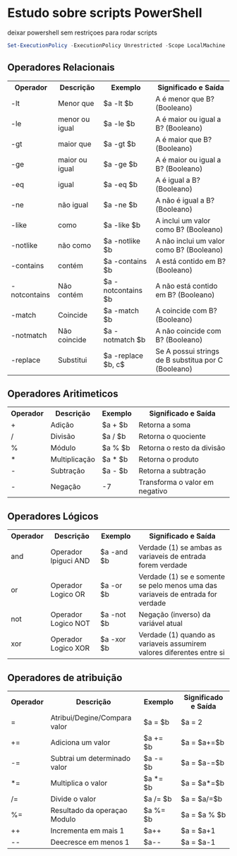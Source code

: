# Estudo sobre scripts PowerShell

deixar powershell sem restriçoes para rodar scripts
~~~PowerShell
Set-ExecutionPolicy -ExecutionPolicy Unrestricted -Scope LocalMachine

~~~
<h2>Operadores Relacionais</h2>
<table>
  <tr>
    <th>Operador</th>
    <th>Descrição</th>
    <th>Exemplo</th>
    <th>Significado e Saída</th>
  </tr>
  <tr>
    <td>-lt</td>
    <td>Menor que</td>
    <td>$a -lt $b</td>
    <td>A é menor que B? (Booleano)</td>
  </tr>

  <tr>
    <td>-le</td>
    <td>menor ou igual</td>
    <td>$a -le $b</td>
    <td>A é maior ou igual a B? (Booleano)</td>
  </tr>

  <tr>
    <td>-gt</td>
    <td>maior que</td>
    <td>$a -gt $b</td>
    <td>A é maior que B? (Booleano)</td>
  </tr>

  <tr>
    <td>-ge</td>
    <td>maior ou igual</td>
    <td>$a -ge $b</td>
    <td>A é maior ou igual a B? (Booleano)</td>
  </tr>

  <tr>
    <td>-eq</td>
    <td>igual</td>
    <td>$a -eq $b</td>
    <td>A é igual a B? (Booleano)</td>
  </tr>

  <tr>
    <td>-ne</td>
    <td>não igual</td>
    <td>$a -ne $b</td>
    <td>A não é igual a B? (Booleano)</td>
  </tr>

  <tr>
    <td>-like</td>
    <td>como</td>
    <td>$a -like $b</td>
    <td>A inclui um valor como B? (Booleano)</td>
  </tr>

  <tr>
    <td>-notlike</td>
    <td>não como</td>
    <td>$a -notlike $b</td>
    <td>A não inclui um valor como B? (Booleano)</td>
  </tr>

  <tr>
    <td>-contains</td>
    <td>contém</td>
    <td>$a -contains $b</td>
    <td>A está contido em B? (Booleano)</td>
  </tr>

  <tr>
    <td>-notcontains</td>
    <td>Não contém</td>
    <td>$a -notcontains $b</td>
    <td>A não está contido em B? (Booleano)</td>
  </tr>

  <tr>
    <td>-match</td>
    <td>Coincide</td>
    <td>$a -match $b</td>
    <td>A coincide com B? (Booleano)</td>
  </tr>

  <tr>
    <td>-notmatch</td>
    <td>Não coincide</td>
    <td>$a -notmatch $b</td>
    <td>A não coincide com B? (Booleano)</td>
  </tr>

  <tr>
    <td>-replace</td>
    <td>Substitui</td>
    <td>$a -replace $b, c$</td>
    <td>Se A possui strings de B substitua por C (Booleano)</td>
  </tr>
</table>

<h2> Operadores Aritimeticos </h2>
<table>
  <tr>
    <th>Operador</th>
    <th>Descrição</th>
    <th>Exemplo</th>
    <th>Significado e Saída</th>
  </tr>

  <tr>
    <td>+</td>
    <td>Adição</td>
    <td>$a + $b</td>
    <td>Retorna a soma</td>
  </tr>
   
  <tr>
    <td>/</td>
    <td>Divisão</td>
    <td>$a / $b</td>
    <td>Retorna o quociente</td>
  </tr>

  <tr>
    <td>%</td>
    <td>Módulo</td>
    <td>$a % $b</td>
    <td>Retorna o resto da divisão</td>
  </tr>
 
  <tr>
    <td>*</td>
    <td>Multiplicação</td>
    <td>$a * $b</td>
    <td>Retorna o produto</td>
  </tr>

  <tr>
    <td>-</td>
    <td>Subtração</td>
    <td>$a - $b</td>
    <td>Retorna a subtração</td>
  </tr>

  <tr>
    <td>-</td>
    <td>Negação</td>
    <td>-7</td>
    <td>Transforma o valor em negativo</td>
  </tr>

</table>

<h2> Operadores Lógicos </h2>
<table>
  <tr>
    <th>Operador</th>
    <th>Descrição</th>
    <th>Exemplo</th>
    <th>Significado e Saída</th>
  </tr>

  <tr>
    <td>and</td>
    <td>Operador lpiguci AND</td>
    <td>$a -and $b</td>
    <td>Verdade (1) se ambas as variaveis de entrada forem verdade</td>
  </tr>
   
  <tr>
    <td>or</td>
    <td>Operador Logico OR</td>
    <td>$a -or $b</td>
    <td>Verdade (1) se e somente se pelo menos uma das variaveis de entrada for verdade</td>
  </tr>

  <tr>
    <td>not</td>
    <td>Operador Logico NOT</td>
    <td>$a -not $b</td>
    <td>Negação (inverso) da variável atual</td>
  </tr>
 
  <tr>
    <td>xor</td>
    <td>Operador Logico XOR</td>
    <td>$a -xor $b</td>
    <td>Verdade (1) quando as variaveis assumirem valores diferentes entre si</td>
  </tr>
</table>

<h2> Operadores de atribuição </h2>
<table>
  <tr>
    <th>Operador</th>
    <th>Descrição</th>
    <th>Exemplo</th>
    <th>Significado e Saída</th>
  </tr>

  <tr>
    <td>=</td>
    <td>Atribui/Degine/Compara valor</td>
    <td>$a = $b</td>
    <td>$a = 2</td>
  </tr>
   
  <tr>
    <td>+=</td>
    <td>Adiciona um valor</td>
    <td>$a += $b</td>
    <td>$a = $a+=$b</td>
  </tr>

  <tr>
    <td>-=</td>
    <td>Subtrai um determinado valor</td>
    <td>$a -= $b</td>
    <td>$a = $a-=$b</td>
  </tr>
 
  <tr>
    <td>*=</td>
    <td>Multiplica o valor</td>
    <td>$a *= $b</td>
    <td>$a = $a*=$b</td>
  </tr>

  <tr>
    <td>/=</td>
    <td>Divide o valor</td>
    <td>$a /= $b</td>
    <td>$a = $a/=$b</td>
  </tr>

  <tr>
    <td>%=</td>
    <td>Resultado da operaçao Modulo</td>
    <td>$a %= $b</td>
    <td>$a = $a % $b</td>
  </tr>

  <tr>
    <td>++</td>
    <td>Incrementa em mais 1</td>
    <td>$a++</td>
    <td>$a = $a+1</td>
  </tr>

  <tr>
    <td>--</td>
    <td>Deecresce em menos 1</td>
    <td>$a--</td>
    <td>$a = $a-1</td>
  </tr>
</table>